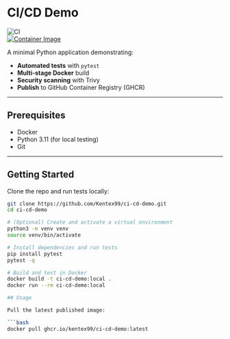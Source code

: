 # CI/CD Demo

![CI](https://github.com/Kentex99/ci-cd-demo/actions/workflows/ci-cd.yml/badge.svg)  
[![Container Image](https://github.com/Kentex99/ci-cd-demo/pkgs/container/ci-cd-demo/versions)](https://github.com/Kentex99/ci-cd-demo/pkgs/container/ci-cd-demo/versions)

A minimal Python application demonstrating:

- **Automated tests** with `pytest`  
- **Multi-stage Docker** build  
- **Security scanning** with Trivy  
- **Publish** to GitHub Container Registry (GHCR)

---

## Prerequisites

- Docker  
- Python 3.11 (for local testing)  
- Git  

---

## Getting Started

Clone the repo and run tests locally:

```bash
git clone https://github.com/Kentex99/ci-cd-demo.git
cd ci-cd-demo

# (Optional) Create and activate a virtual environment
python3 -m venv venv
source venv/bin/activate

# Install dependencies and run tests
pip install pytest
pytest -q

# Build and test in Docker
docker build -t ci-cd-demo:local .
docker run --rm ci-cd-demo:local

## Usage

Pull the latest published image:

```bash
docker pull ghcr.io/kentex99/ci-cd-demo:latest

